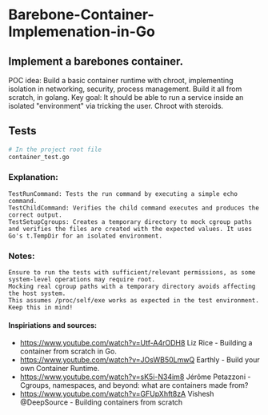 # Barebone-Container-Implemenation-in-Go

## Implement a barebones container.

POC idea: 
Build a basic container runtime with chroot, implementing isolation in networking, security, process management.
Build it all from scratch, in golang. 
Key goal: It should be able to run a service inside an isolated "environment" via tricking the user. Chroot with steroids.

## Tests

```bash
# In the project root file
container_test.go
```
### Explanation:
    TestRunCommand: Tests the run command by executing a simple echo command.
    TestChildCommand: Verifies the child command executes and produces the correct output.
    TestSetupCgroups: Creates a temporary directory to mock cgroup paths and verifies the files are created with the expected values. It uses Go's t.TempDir for an isolated environment.

### Notes:
    Ensure to run the tests with sufficient/relevant permissions, as some system-level operations may require root.
    Mocking real cgroup paths with a temporary directory avoids affecting the host system.
    This assumes /proc/self/exe works as expected in the test environment. Keep this in mind!

#### Inspiriations and sources: 

- https://www.youtube.com/watch?v=Utf-A4rODH8  Liz Rice - Building a container from scratch in Go.
- https://www.youtube.com/watch?v=JOsWB50LmwQ Earthly - Build your own Container Runtime.
- https://www.youtube.com/watch?v=sK5i-N34im8 Jérôme Petazzoni - Cgroups, namespaces, and beyond: what are containers made from? 
- https://www.youtube.com/watch?v=GFUpXhft8zA Vishesh @DeepSource - Building containers from scratch 
